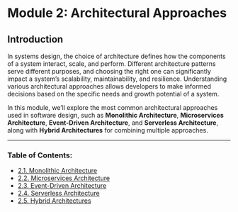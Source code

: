 # Module 2: Architectural Approaches

## Introduction

In systems design, the choice of architecture defines how the components of a system interact, scale, and perform. Different architecture patterns serve different purposes, and choosing the right one can significantly impact a system’s scalability, maintainability, and resilience. Understanding various architectural approaches allows developers to make informed decisions based on the specific needs and growth potential of a system.

In this module, we’ll explore the most common architectural approaches used in software design, such as **Monolithic Architecture**, **Microservices Architecture**, **Event-Driven Architecture**, and **Serverless Architecture**, along with **Hybrid Architectures** for combining multiple approaches.

---

### Table of Contents:
- [2.1. Monolithic Architecture](./section_2_1.md)
- [2.2. Microservices Architecture](./section_2_2.md)
- [2.3. Event-Driven Architecture](./section_2_3.md)
- [2.4. Serverless Architecture](./section_2_4.md)
- [2.5. Hybrid Architectures](./section_2_5.md)
